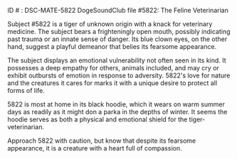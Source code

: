 ID # : DSC-MATE-5822
DogeSoundClub file #5822: The Feline Veterinarian

Subject #5822 is a tiger of unknown origin with a knack for veterinary medicine. The subject bears a frighteningly open mouth, possibly indicating past trauma or an innate sense of danger. Its blue clown eyes, on the other hand, suggest a playful demeanor that belies its fearsome appearance.

The subject displays an emotional vulnerability not often seen in its kind. It possesses a deep empathy for others, animals included, and may cry or exhibit outbursts of emotion in response to adversity. 5822's love for nature and the creatures it cares for marks it with a unique desire to protect all forms of life.

5822 is most at home in its black hoodie, which it wears on warm summer days as readily as it might don a parka in the depths of winter. It seems the hoodie serves as both a physical and emotional shield for the tiger-veterinarian.

Approach 5822 with caution, but know that despite its fearsome appearance, it is a creature with a heart full of compassion.